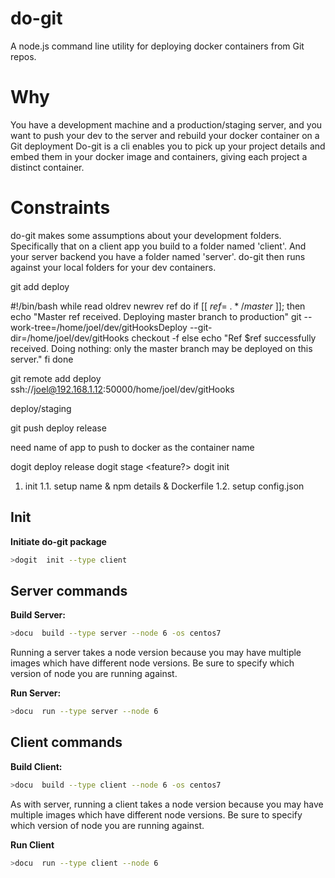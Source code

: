 # do-git

A node.js command line utility for deploying docker containers from Git repos.

# Why

You have a development machine and a production/staging server, and you want to push your dev to the server and rebuild your docker container on a Git deployment
Do-git is a cli  enables you to pick up your project details and embed them in your docker image and containers, giving each project a distinct container.

# Constraints

do-git makes some assumptions about your development folders.  Specifically that on a client app you build to a folder named 'client'. And your server backend you have  a folder named 'server'. do-git then runs against your local folders for your dev containers.


git add deploy 

#!/bin/bash
while read oldrev newrev ref
do
   if [[ $ref =~ .*/master$ ]];
   then
         echo "Master ref received. Deploying master branch to production"
         git --work-tree=/home/joel/dev/gitHooksDeploy --git-dir=/home/joel/dev/gitHooks checkout -f
   else
         echo "Ref $ref successfully received.  Doing nothing: only the master branch may be deployed on this server."
   fi
done

git remote add deploy ssh://joel@192.168.1.12:50000/home/joel/dev/gitHooks

deploy/staging

git push deploy release

need name of app to push to docker as the container name


dogit deploy release
dogit stage <feature?>
dogit init

1. init
1.1. setup name & npm details & Dockerfile
1.2. setup config.json










## Init
**Initiate do-git package**
```bash
>dogit  init --type client
```

## Server commands

**Build Server:**
```bash
>docu  build --type server --node 6 -os centos7
```
Running a server takes a node version because you may have multiple images which have different node versions. Be sure to specify which version of node you are running against.

**Run Server:**
```bash
>docu  run --type server --node 6
```

## Client commands

**Build Client:**
```bash
>docu  build --type client --node 6 -os centos7
```

As with server, running a client takes a node version because you may have multiple images which have different node versions. Be sure to specify which version of node you are running against.

**Run Client**
```bash
>docu  run --type client --node 6
```
